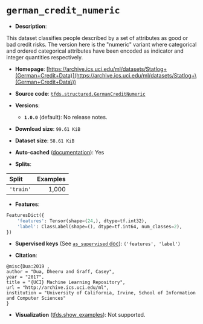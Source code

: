 <div itemscope itemtype="http://schema.org/Dataset">
  <div itemscope itemprop="includedInDataCatalog" itemtype="http://schema.org/DataCatalog">
    <meta itemprop="name" content="TensorFlow Datasets" />
  </div>

  <meta itemprop="name" content="german_credit_numeric" />
  <meta itemprop="description" content="This dataset classifies people described by a set of attributes as good or bad&#10;credit risks. The version here is the &quot;numeric&quot; variant where categorical and&#10;ordered categorical attributes have been encoded as indicator and integer&#10;quantities respectively.&#10;&#10;To use this dataset:&#10;&#10;```python&#10;import tensorflow_datasets as tfds&#10;&#10;ds = tfds.load(&#x27;german_credit_numeric&#x27;, split=&#x27;train&#x27;)&#10;for ex in ds.take(4):&#10;  print(ex)&#10;```&#10;&#10;See [the guide](https://www.tensorflow.org/datasets/overview) for more&#10;informations on [tensorflow_datasets](https://www.tensorflow.org/datasets).&#10;&#10;" />
  <meta itemprop="url" content="https://www.tensorflow.org/datasets/catalog/german_credit_numeric" />
  <meta itemprop="sameAs" content="https://archive.ics.uci.edu/ml/datasets/Statlog+(German+Credit+Data)" />
  <meta itemprop="citation" content="@misc{Dua:2019 ,&#10;author = &quot;Dua, Dheeru and Graff, Casey&quot;,&#10;year = &quot;2017&quot;,&#10;title = &quot;{UCI} Machine Learning Repository&quot;,&#10;url = &quot;http://archive.ics.uci.edu/ml&quot;,&#10;institution = &quot;University of California, Irvine, School of Information and Computer Sciences&quot;&#10;}" />
</div>

# `german_credit_numeric`

*   **Description**:

This dataset classifies people described by a set of attributes as good or bad
credit risks. The version here is the "numeric" variant where categorical and
ordered categorical attributes have been encoded as indicator and integer
quantities respectively.

*   **Homepage**:
    [https://archive.ics.uci.edu/ml/datasets/Statlog+(German+Credit+Data)](https://archive.ics.uci.edu/ml/datasets/Statlog+\(German+Credit+Data\))

*   **Source code**:
    [`tfds.structured.GermanCreditNumeric`](https://github.com/tensorflow/datasets/tree/master/tensorflow_datasets/structured/german_credit_numeric.py)

*   **Versions**:

    *   **`1.0.0`** (default): No release notes.

*   **Download size**: `99.61 KiB`

*   **Dataset size**: `58.61 KiB`

*   **Auto-cached**
    ([documentation](https://www.tensorflow.org/datasets/performances#auto-caching)):
    Yes

*   **Splits**:

Split     | Examples
:-------- | -------:
`'train'` | 1,000

*   **Features**:

```python
FeaturesDict({
    'features': Tensor(shape=(24,), dtype=tf.int32),
    'label': ClassLabel(shape=(), dtype=tf.int64, num_classes=2),
})
```

*   **Supervised keys** (See
    [`as_supervised` doc](https://www.tensorflow.org/datasets/api_docs/python/tfds/load#args)):
    `('features', 'label')`

*   **Citation**:

```
@misc{Dua:2019 ,
author = "Dua, Dheeru and Graff, Casey",
year = "2017",
title = "{UCI} Machine Learning Repository",
url = "http://archive.ics.uci.edu/ml",
institution = "University of California, Irvine, School of Information and Computer Sciences"
}
```

*   **Visualization**
    ([tfds.show_examples](https://www.tensorflow.org/datasets/api_docs/python/tfds/visualization/show_examples)):
    Not supported.
